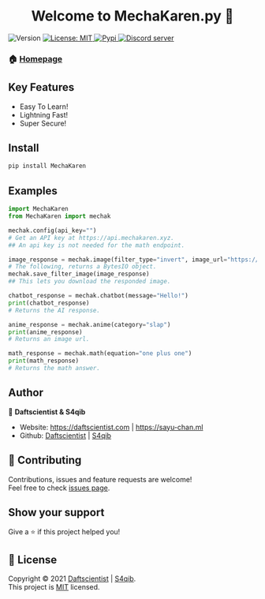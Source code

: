 <h1 align="center">Welcome to MechaKaren.py 👋</h1>
<p>
  <img alt="Version" src="https://img.shields.io/badge/version-1.0-blue.svg?cacheSeconds=2592000" />
  <a href="https://github.com/Rapi-Dev/mechakaren.py/blob/main/LICENSE" target="_blank">
    <img alt="License: MIT" src="https://img.shields.io/badge/License-MIT-yellow.svg" />
  </a>
  <a href="https://pypi.org/project/MechaKaren.py" target="_blank">
    <img alt="Pypi" src="https://raster.shields.io/badge/Package-PyPi-informational.svg" />
  </a>
  <a href="https://discord.gg/4haKeuFn" target="_blank">
    <img alt="Discord server" src="https://discord.com/api/guilds/839184636948774963/embed.png" />
  </a>
</p>

### 🏠 [Homepage](https://github.com/Rapi-Dev/mechakaren.py)

## Key Features
- Easy To Learn!
- Lightning Fast!
- Super Secure!

## Install

```sh
pip install MechaKaren
```

## Examples
```py
import MechaKaren
from MechaKaren import mechak

mechak.config(api_key="")
# Get an API key at https://api.mechakaren.xyz.
## An api key is not needed for the math endpoint.

image_response = mechak.image(filter_type="invert", image_url="https://host.galactic-hosting.xyz/files/9tMmLv2M7f0UfewoTQ4p2M1M2.png")
# The following, returns a BytesIO object.
mechak.save_filter_image(image_response)
## This lets you download the responded image.

chatbot_response = mechak.chatbot(message="Hello!")
print(chatbot_response)
# Returns the AI response.

anime_response = mechak.anime(category="slap")
print(anime_response)
# Returns an image url.

math_response = mechak.math(equation="one plus one")
print(math_response)
# Returns the math answer.
```

## Author

👤 **Daftscientist & S4qib**

* Website: https://daftscientist.com | https://sayu-chan.ml
* Github: [Daftscientist](https://github.com/Daftscientist) | [S4qib](https://github.com/S4qib)

## 🤝 Contributing

Contributions, issues and feature requests are welcome!<br />Feel free to check [issues page](https://github.com/mechakaren.py/RapiDB/issues). 

## Show your support

Give a ⭐️ if this project helped you!

## 📝 License

Copyright © 2021 [Daftscientist](https://github.com/Daftscientist) | [S4qib](https://github.com/S4qib).<br />
This project is [MIT](https://github.com/Rapi-Dev/mechakaren.py/blob/main/LICENSE) licensed.

